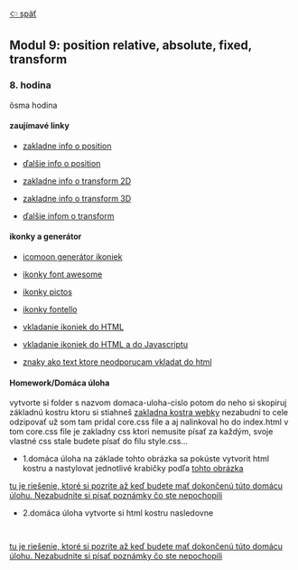 [&#129188; späť](../README.md)</br>

## Modul 9: position relative, absolute, fixed, transform

### 8. hodina
ôsma hodina
<!-- ([ôsma hodina](lesson)):</br> -->

#### zaujímavé linky
- [zakladne info o position](https://www.w3schools.com/css/css_positioning.asp)</br>
- [ďalšie info o position](https://css-tricks.com/almanac/properties/p/position)</br>


- [zakladne info o transform 2D](https://www.w3schools.com/css/css3_2dtransforms.asp)</br>
- [zakladne info o transform 3D](https://www.w3schools.com/css/css3_3dtransforms.asp)</br>
- [ďalšie infom o transform](https://www.w3schools.com/cssref/css3_pr_transform.asp)</br>

#### ikonky a generátor
- [icomoon generátor ikoniek](https://icomoon.io)</br>
- [ikonky font awesome](http://fontawesome.io/icons)</br>
- [ikonky pictos](http://pictos.cc/)</br>
- [ikonky fontello](http://fontello.com/)</br>

- [vkladanie ikoniek do HTML](https://dev.w3.org/html5/html-author/charref)</br>
- [vkladanie ikoniek do HTML a do Javascriptu](https://unicode-table.com/en)</br>

- [znaky ako text ktore neodporucam vkladat do html](https://www.copypastecharacter.com/symbols)</br>

#### Homework/Domáca úloha</br>
vytvorte si folder s nazvom domaca-uloha-cislo potom do neho si skopiruj základnú kostru ktoru si stiahneš [zakladna kostra webky](../default.zip) nezabudni to cele odzipovať už som tam pridal core.css file a aj nalinkoval ho do index.html v tom core.css file je zakladny css ktori nemusite písať za každým, svoje vlastné css stale budete písať do filu style.css... 
- 1.domáca úloha na základe tohto obrázka sa pokúste vytvorit html kostru a nastylovat jednotlivé krabičky podľa [tohto obrázka](homework1/homework.png)

[tu je riešenie, ktoré si pozrite až keď budete mať dokončenú túto domácu úlohu. Nezabudnite si písať poznámky čo ste nepochopili](homework1/solution)<br>

- 2.domáca úloha vytvorte si html kostru nasledovne
```
	
```
[tu je riešenie, ktoré si pozrite až keď budete mať dokončenú túto domácu úlohu. Nezabudnite si písať poznámky čo ste nepochopili](homework2/solution)<br>
